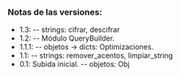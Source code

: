 ### Notas de las versiones:

- 1.3:
  -- strings: cifrar, descifrar
- 1.2:
  -- Módulo QueryBuilder.
- 1.1.1:
  -- objetos -> dicts: Optimizaciones.
- 1.1:
  -- strings: remover_acentos, limpiar_string
- 0.1: Subida inicial.
  -- objetos: Obj
